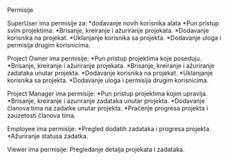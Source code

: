 Permisije


SuperUser ima permisije za:
*dodavanje novih korisnika alata
*Pun pristup svim projektima.
*Brisanje, kreiranje i ažuriranje projekata.
*Dodavanje korisnika na projekat.
*Uklanjanje korisnika sa projekta.
*Dodavanje uloga i permisija drugim korisnicima.

Project Owner ima permisije:
*Pun pristup projektima koje poseduju.
*Brisanje, kreiranje i ažuriranje projekata.
*Brisanje, kreiranje i ažuriranje zadataka unutar projekta.
*Dodavanje korisnika na projekat.
*Uklanjanje korisnika sa projekta.
*Dodavanje uloga i permisija drugim korisnicima.

Project Manager ima permisije:
*Pun pristup projektima kojim upravlja.
*Brisanje, kreiranje i azuriranje zadataka unutar projekta.
*Dodavanje članova tima na zadatke unutar projekta.
*Praćenje progresa projekta i zauzetosti članova tima.

Employee ima permisije:
*Pregled dodatih zadataka i progresa projekta.
*Ažuriranje statusa zadatka.

Viewer ima permisije:
Pregledanje detalja projekata i zadataka.



